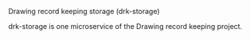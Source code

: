 Drawing record keeping storage (drk-storage)

drk-storage is one microservice of the Drawing record keeping project.